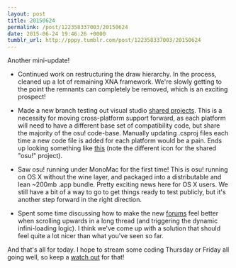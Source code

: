 ```yaml
---
layout: post
title: 20150624
permalink: /post/122358337003/20150624
date: 2015-06-24 19:46:26 +0000
tumblr_url: http://pppy.tumblr.com/post/122358337003/20150624
---
```

Another mini-update!

- Continued work on restructuring the draw hierarchy. In the process, cleaned up a lot of remaining XNA framework. We're slowly getting to the point the remnants can completely be removed, which is an exciting prospect!

- Made a new branch testing out visual studio [shared projects](http://developer.xamarin.com/guides/cross-platform/application_fundamentals/shared_projects/). This is a necessity for moving cross-platform support forward, as each platform will need to have a different base set of compatibility code, but share the majority of the osu! code-base. Manually updating .csproj files each time a new code file is added for each platform would be a pain. Ends up looking something like [this](http://puu.sh/iBlki/a4d7aedaea.png) (note the different icon for the shared "osu!" project).

- Saw osu! running under MonoMac for the first time! This is osu! running on OS X without the wine layer, and packaged into a distributable and lean ~200mb .app bundle. Pretty exciting news here for OS X users. We still have a bit of a way to go to get things ready to test publicly, but it's another step forward in the right direction.

- Spent some time discussing how to make the new [forums](http://jizz.ppy.sh/forum/) feel better when scrolling upwards in a long thread (and triggering the dynamic infini-loading logic). I think we've come up with a solution that should feel quite a lot nicer than what you've seen so far.

And that's all for today. I hope to stream some coding Thursday or Friday all going well, so keep a [watch out](http://twitch.tv/ppy) for that!